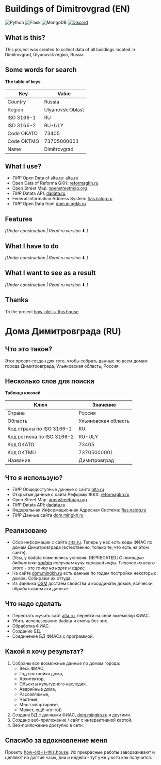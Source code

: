 # Buildings of Dimitrovgrad (EN)

![Python](https://img.shields.io/badge/python-3670A0?logo=python&logoColor=ffdd54&style=for-the-badge)
![Flask](https://img.shields.io/badge/flask-%23000.svg?logo=flask&logoColor=white&style=for-the-badge)
![MongoDB](https://img.shields.io/badge/MongoDB-%234ea94b.svg?logo=mongodb&logoColor=white&style=for-the-badge)
[![Discord](https://img.shields.io/badge/%3CServer%3E-%237289DA.svg?logo=discord&logoColor=white&style=for-the-badge)]()
<!-- Обновить ссылку -->

## What is this?

This project was created to collect data of all buildings located in Dimitrovgrad, Ulyanovsk region, Russia.

## Some words for search

**The table of keys**

|Key|Value|
|---|---|
|Country|Russia|
|Region|Ulyanovsk Oblast|
|ISO 3166-1|RU|
|ISO 3166-2|RU-ULY|
|Code ОКАТО|73405|
|Code ОКТМО|73705000001|
|Name|Dimitrovgrad|

## What I use?

* *TMP* Open Data of alta.ru: [alta.ru](https://www.alta.ru)
* Open Data of Reforma GKH: [reformagkh.ru](https://www.reformagkh.ru/opendata)
* Open Street Map: [openstreetmap.org](https://www.openstreetmap.org)
* *TMP* Datata API: [dadata.ru](https://dadata.ru)
* Federal Information Address System: [fias.nalog.ru](https://fias.nalog.ru)
* *TMP* Open Data from [dom.mingkh.ru](https://dom.mingkh.ru)

## Features

*[Under construction | Read ru version* ⬇ *]*

## What I have to do

*[Under construction | Read ru version* ⬇ *]*

## What I want to see as a result

*[Under construction | Read ru version* ⬇ *]*

## Thanks

To the project [how-old-is-this.house](how-old-is-this.house).

# Дома Димитровграда (RU)

## Что это такое?

Этот проект создан для того, чтобы собрать данные по всем домам города Димитровграда, Ульяновская область, Россия.

## Несколько слов для поиска

**Таблица ключей**

|Ключ|Значение|
|---|---|
|Страна|Россия|
|Область|Ульяновская область|
|Код страны по ISO 3166-1|RU|
|Код региона по ISO 3166-2|RU-ULY|
|Код ОКАТО|73405|
|Код ОКТМО|73705000001|
|Название|Димитровград|

## Что я использую?

* *TMP* Общедоступные данные с сайта [alta.ru](https://www.alta.ru)
* Открытые данные с сайта Реформы ЖКХ: [reformagkh.ru](https://www.reformagkh.ru/opendata)
* Open Street Map: [openstreetmap.org](https://www.openstreetmap.org)
* *TMP* Datata API: [dadata.ru](https://dadata.ru)
* Федеральная Информационная Адресная Система: [fias.nalog.ru](https://fias.nalog.ru)
* *TMP* Данные сайта [dom.mingkh.ru](https://dom.mingkh.ru)

## Реализовано

* Сбор информации с сайта [alta.ru](https://www.alta.ru). Теперь у нас есть коды ФИАС по домам Димитровграда (естественно, только те, что есть на этом сайте).
* [Увы, у dadata поменялись условия: DEPRECATED] *С помощью библиотеки [dadata](https://dadata.ru) получаем кучу хорошей инфы. Главное из всего этого - это точка на карте и адрес.*
* На сайте [dom.mingkh.ru](https://dom.mingkh.ru) есть данные по годам постройки некоторых домов. Собираем их оттуда.
* Из файлика [OSM](https://www.openstreetmap.org) достаём свойства и координаты домов, всячески обрабатываем эти данные.

## Что надо сделать

* Перестать мучить сайт [alta.ru](https://www.alta.ru), перейти на свой экземпляр ФИАС.
* Убить использование dadata и смочь без них.
* Обработка ФИАС.
* Создание БД.
* Соединение БД ФИАСа с программой.

## Какой я хочу результат?

1. Собраны все возможные данные по домам города:
   * Весь ФИАС,
   * Год постройки дома,
   * Архитектор,
   * Объекты культурного наследия,
   * Аварийные дома,
   * Расселяемые,
   * Частные,
   * Многоквартирные,
   * Может, ещё что-то))
2. Создана БД с данными ФИАС, [dom.mingkh.ru](https://dom.mingkh.ru) и другими.
3. Создано веб-приложение / сайт с интерактивной картой.
4. Веб-приложение доступно в сети.

## Спасибо за вдохновление меня

Проекту [how-old-is-this.house](how-old-is-this.house). Их прекрасные работы завораживают и цепляют на долгие часы, дни и недели - тут уже у кого как получится.
